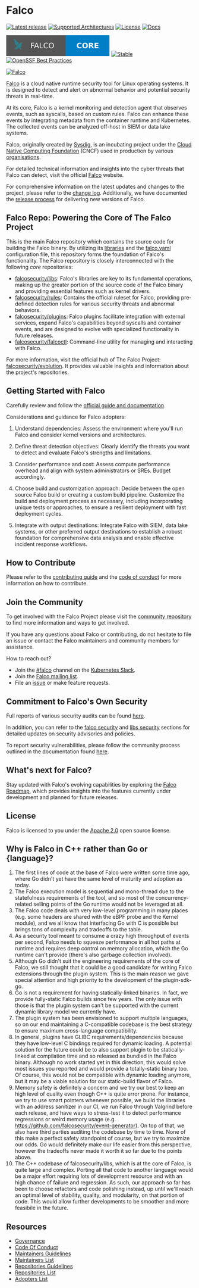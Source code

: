 # Falco

[![Latest release](https://img.shields.io/github/v/release/falcosecurity/falco?style=for-the-badge)](https://github.com/falcosecurity/falco/releases/latest) [![Supported Architectures](https://img.shields.io/badge/ARCHS-x86__64%7Caarch64-blueviolet?style=for-the-badge)](https://github.com/falcosecurity/falco/releases/latest) [![License](https://img.shields.io/github/license/falcosecurity/falco?style=for-the-badge)](COPYING) [![Docs](https://img.shields.io/badge/docs-latest-green.svg?style=for-the-badge)](https://falco.org/docs)

[![Falco Core Repository](https://github.com/falcosecurity/evolution/blob/main/repos/badges/falco-core-blue.svg)](https://github.com/falcosecurity/evolution/blob/main/REPOSITORIES.md#core-scope) [![Stable](https://img.shields.io/badge/status-stable-brightgreen?style=for-the-badge)](https://github.com/falcosecurity/evolution/blob/main/REPOSITORIES.md#stable)  [![OpenSSF Best Practices](https://img.shields.io/cii/summary/2317?label=OpenSSF%20Best%20Practices&style=for-the-badge)](https://bestpractices.coreinfrastructure.org/projects/2317)

[![Falco](https://falco.org/img/brand/falco-horizontal-color.svg)](https://falco.org)

[Falco](https://falco.org/) is a cloud native runtime security tool for Linux operating systems. It is designed to detect and alert on abnormal behavior and potential security threats in real-time.

At its core, Falco is a kernel monitoring and detection agent that observes events, such as syscalls, based on custom rules. Falco can enhance these events by integrating metadata from the container runtime and Kubernetes. The collected events can be analyzed off-host in SIEM or data lake systems.

Falco, originally created by [Sysdig](https://sysdig.com), is an incubating project under the [Cloud Native Computing Foundation](https://cncf.io) (CNCF) used in production by various [organisations](https://github.com/falcosecurity/falco/blob/master/ADOPTERS.md).

For detailed technical information and insights into the cyber threats that Falco can detect, visit the official [Falco](https://falco.org/) website.

For comprehensive information on the latest updates and changes to the project, please refer to the [change log](CHANGELOG.md). Additionally, we have documented the [release process](RELEASE.md) for delivering new versions of Falco.

## Falco Repo: Powering the Core of The Falco Project

This is the main Falco repository which contains the source code for building the Falco binary. By utilizing its [libraries](https://github.com/falcosecurity/libs) and the [falco.yaml](falco.yaml) configuration file, this repository forms the foundation of Falco's functionality. The Falco repository is closely interconnected with the following *core* repositories:

- [falcosecurity/libs](https://github.com/falcosecurity/libs): Falco's libraries are key to its fundamental operations, making up the greater portion of the source code of the Falco binary and providing essential features such as kernel drivers.
- [falcosecurity/rules](https://github.com/falcosecurity/rules): Contains the official ruleset for Falco, providing pre-defined detection rules for various security threats and abnormal behaviors.
- [falcosecurity/plugins](https://github.com/falcosecurity/plugins/): Falco plugins facilitate integration with external services, expand Falco's capabilities beyond syscalls and container events, and are designed to evolve with specialized functionality in future releases.
- [falcosecurity/falcoctl](https://github.com/falcosecurity/falcoctl): Command-line utility for managing and interacting with Falco.

For more information, visit the official hub of The Falco Project: [falcosecurity/evolution](https://github.com/falcosecurity/evolution). It provides valuable insights and information about the project's repositories.

## Getting Started with Falco

Carefully review and follow the [official guide and documentation](https://falco.org/docs/getting-started/).

Considerations and guidance for Falco adopters:

1. Understand dependencies: Assess the environment where you'll run Falco and consider kernel versions and architectures.

2. Define threat detection objectives: Clearly identify the threats you want to detect and evaluate Falco's strengths and limitations.

3. Consider performance and cost: Assess compute performance overhead and align with system administrators or SREs. Budget accordingly.

4. Choose build and customization approach: Decide between the open source Falco build or creating a custom build pipeline. Customize the build and deployment process as necessary, including incorporating unique tests or approaches, to ensure a resilient deployment with fast deployment cycles.

5. Integrate with output destinations: Integrate Falco with SIEM, data lake systems, or other preferred output destinations to establish a robust foundation for comprehensive data analysis and enable effective incident response workflows.


## How to Contribute

Please refer to the [contributing guide](https://github.com/falcosecurity/.github/blob/main/CONTRIBUTING.md) and the [code of conduct](https://github.com/falcosecurity/evolution/CODE_OF_CONDUCT.md) for more information on how to contribute.


## Join the Community

To get involved with the Falco Project please visit the [community repository](https://github.com/falcosecurity/community) to find more information and ways to get involved.

If you have any questions about Falco or contributing, do not hesitate to file an issue or contact the Falco maintainers and community members for assistance.

How to reach out?

 - Join the [#falco](https://kubernetes.slack.com/messages/falco) channel on the [Kubernetes Slack](https://slack.k8s.io).
 - Join the [Falco mailing list](https://lists.cncf.io/g/cncf-falco-dev).
 - File an [issue](https://github.com/falcosecurity/falco/issues) or make feature requests.

## Commitment to Falco's Own Security

Full reports of various security audits can be found [here](./audits/).

In addition, you can refer to the [falco security](https://github.com/falcosecurity/falco/security) and [libs security](https://github.com/falcosecurity/libs/security) sections for detailed updates on security advisories and policies.

To report security vulnerabilities, please follow the community process outlined in the documentation found [here](https://github.com/falcosecurity/.github/blob/main/SECURITY.md).

## What's next for Falco?

Stay updated with Falco's evolving capabilities by exploring the [Falco Roadmap](https://github.com/orgs/falcosecurity/projects/5), which provides insights into the features currently under development and planned for future releases.

## License

Falco is licensed to you under the [Apache 2.0](./COPYING) open source license.

## Why is Falco in C++ rather than Go or {language}?

1. The first lines of code at the base of Falco were written some time ago, where Go didn't yet have the same level of maturity and adoption as today.
2. The Falco execution model is sequential and mono-thread due to the statefulness requirements of the tool, and so most of the concurrency-related selling points of the Go runtime would not be leveraged at all.
3. The Falco code deals with very low-level programming in many places (e.g. some headers are shared with the eBPF probe and the Kernel module), and we all know that interfacing Go with C is possible but brings tons of complexity and tradeoffs to the table.
4. As a security tool meant to consume a crazy high throughput of events per second, Falco needs to squeeze performance in all hot paths at runtime and requires deep control on memory allocation, which the Go runtime can't provide (there's also garbage collection involved).
5. Although Go didn't suit the engineering requirements of the core of Falco, we still thought that it could be a good candidate for writing Falco extensions through the plugin system. This is the main reason we gave special attention and high priority to the development of the plugin-sdk-go.
6. Go is not a requirement for having statically-linked binaries. In fact, we provide fully-static Falco builds since few years. The only issue with those is that the plugin system can't be supported with the current dynamic library model we currently have.
7. The plugin system has been envisioned to support multiple languages, so on our end maintaining a C-compatible codebase is the best strategy to ensure maximum cross-language compatibility.
8. In general, plugins have GLIBC requirements/dependencies because they have low-level C bindings required for dynamic loading. A potential solution for the future could be to also support plugin to be statically-linked at compilation time and so released as bundled in the Falco binary. Although no work started yet in this direction, this would solve most issues you reported and would provide a totally-static binary too. Of course, this would not be compatible with dynamic loading anymore, but it may be a viable solution for our static-build flavor of Falco.
9. Memory safety is definitely a concern and we try our best to keep an high level of quality even though C++ is quite error prone. For instance, we try to use smart pointers whenever possible, we build the libraries with an address sanitizer in our CI, we run Falco through Valgrind before each release, and have ways to stress-test it to detect performance regressions or weird memory usage (e.g. https://github.com/falcosecurity/event-generator). On top of that, we also have third parties auditing the codebase by time to time. None of this make a perfect safety standpoint of course, but we try to maximize our odds. Go would definitely make our life easier from this perspective, however the tradeoffs never made it worth it so far due to the points above.
10. The C++ codebase of falcosecurity/libs, which is at the core of Falco, is quite large and complex. Porting all that code to another language would be a major effort requiring lots of development resource and with an high chance of failure and regression. As such, our approach so far has been to choose refactors and code polishing instead, up until we'll reach an optimal level of stability, quality, and modularity, on that portion of code. This would allow further developments to be smoother and more feasibile in the future.


## Resources

 - [Governance](https://github.com/falcosecurity/evolution/blob/main/GOVERNANCE.md)
 - [Code Of Conduct](https://github.com/falcosecurity/evolution/blob/main/CODE_OF_CONDUCT.md)
 - [Maintainers Guidelines](https://github.com/falcosecurity/evolution/blob/main/MAINTAINERS_GUIDELINES.md)
 - [Maintainers List](https://github.com/falcosecurity/evolution/blob/main/MAINTAINERS.md)
 - [Repositories Guidelines](https://github.com/falcosecurity/evolution/blob/main/REPOSITORIES.md)
 - [Repositories List](https://github.com/falcosecurity/evolution/blob/main/README.md#repositories)
 - [Adopters List](https://github.com/falcosecurity/falco/blob/master/ADOPTERS.md)
